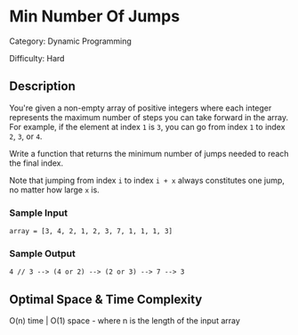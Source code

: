 # Min Number Of Jumps

Category: Dynamic Programming

Difficulty: Hard

## Description

You're given a non-empty array of positive integers where each integer represents the
maximum number of steps you can take forward in the array. For example, if the
element at index `1` is `3`, you can go from index
`1` to index `2`, `3`, or `4`.

Write a function that returns the minimum number of jumps needed to reach the
final index.

Note that jumping from index `i` to index `i + x` always
constitutes one jump, no matter how large `x` is.


### Sample Input
```
array = [3, 4, 2, 1, 2, 3, 7, 1, 1, 1, 3]
```

### Sample Output
```
4 // 3 --> (4 or 2) --> (2 or 3) --> 7 --> 3
```

## Optimal Space & Time Complexity

O(n) time | O(1) space - where n is the length of the input array
